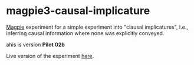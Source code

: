 # magpie3-causal-implicature

[Magpie](https://magpie-experiments.org/) experiment for a simple experiment into "clausal implicatures", i.e., inferring causal information where none was explicitly conveyed.

ahis is version **Pilot 02b**

Live version of the experiment [here](https://magpie-ea.github.io/magpie3-causal-implicature/experiments/pilot-02b).
